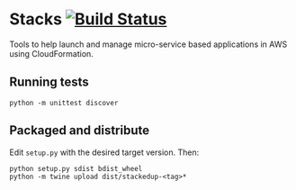 # Stacks [![Build Status](https://travis-ci.com/ombu/stacks.svg?branch=develop)](https://travis-ci.com/ombu/stacks)

Tools to help launch and manage micro-service based applications in AWS using
CloudFormation.

## Running tests

```console
python -m unittest discover 
```

## Packaged and distribute

Edit `setup.py` with the desired target version. Then:

```console
python setup.py sdist bdist_wheel
python -m twine upload dist/stackedup-<tag>*
```
